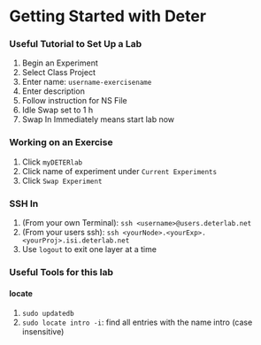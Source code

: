 # Getting Started with Deter

### Useful Tutorial to Set Up a Lab
1. Begin an Experiment
2. Select Class Project
3. Enter name: `username-exercisename`
4. Enter description
5. Follow instruction for NS File
6. Idle Swap set to 1 h
7. Swap In Immediately means start lab now

### Working on an Exercise
1. Click `myDETERlab`
2. Click name of experiment under `Current Experiments`
3. Click `Swap Experiment`

### SSH In
1. (From your own Terminal): `ssh <username>@users.deterlab.net`
2. (From your users ssh): `ssh <yourNode>.<yourExp>.<yourProj>.isi.deterlab.net`
3. Use `logout` to exit one layer at a time

### Useful Tools for this lab

#### locate
1. `sudo updatedb`
2. `sudo locate intro -i`: find all entries with the name intro (case insensitive)
